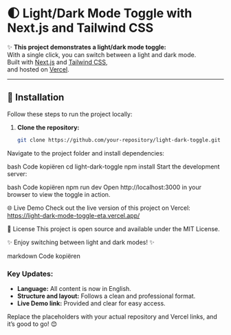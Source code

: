 # 🌓 Light/Dark Mode Toggle with Next.js and Tailwind CSS

✨ **This project demonstrates a light/dark mode toggle:**  
With a single click, you can switch between a light and dark mode.  
Built with [Next.js](https://nextjs.org) and [Tailwind CSS](https://tailwindcss.com),  
and hosted on [Vercel](https://vercel.com).

---

## 🚀 Installation

Follow these steps to run the project locally:

1. **Clone the repository:**

   ```bash
   git clone https://github.com/your-repository/light-dark-toggle.git
Navigate to the project folder and install dependencies:

bash
Code kopiëren
cd light-dark-toggle
npm install
Start the development server:

bash
Code kopiëren
npm run dev
Open http://localhost:3000 in your browser to view the toggle in action.

🌐 Live Demo
Check out the live version of this project on Vercel:
https://light-dark-mode-toggle-eta.vercel.app/

📝 License
This project is open source and available under the MIT License.

✨ Enjoy switching between light and dark modes! ✨

markdown
Code kopiëren

### Key Updates:
- **Language:** All content is now in English.
- **Structure and layout:** Follows a clean and professional format.
- **Live Demo link:** Provided and clear for easy access.

Replace the placeholders with your actual repository and Vercel links, and it’s good to go! 😊